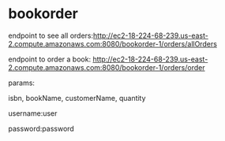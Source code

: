 # bookorder

endpoint to see all orders:http://ec2-18-224-68-239.us-east-2.compute.amazonaws.com:8080/bookorder-1/orders/allOrders





endpoint to order a book: http://ec2-18-224-68-239.us-east-2.compute.amazonaws.com:8080/bookorder-1/orders/order

params:

isbn,
bookName,
customerName,
quantity


username:user


password:password
